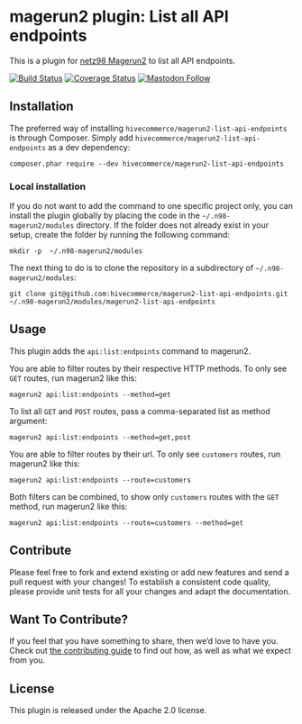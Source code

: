 # magerun2 plugin: List all API endpoints

This is a plugin for [netz98 Magerun2](https://github.com/netz98/n98-magerun2) to list all API endpoints.

[![Build Status](https://github.com/hivecommerce/magerun2-list-api-endpoints/workflows/ci/badge.svg?branch=main)](https://github.com/hivecommerce/magerun2-list-api-endpoints)
[![Coverage Status](https://coveralls.io/repos/github/hivecommerce/magerun2-list-api-endpoints/badge.svg?branch=main)](https://coveralls.io/github/hivecommerce/magerun2-list-api-endpoints?branch=main)
[![Mastodon Follow](https://img.shields.io/mastodon/follow/109408681246972700?domain=https://rheinneckar.social)](https://rheinneckar.social/@bitexpert)

## Installation

The preferred way of installing `hivecommerce/magerun2-list-api-endpoints` is through Composer.
Simply add `hivecommerce/magerun2-list-api-endpoints` as a dev dependency:

```
composer.phar require --dev hivecommerce/magerun2-list-api-endpoints
```

### Local installation

If you do not want to add the command to one specific project only, you can install the plugin globally by placing the
code in the `~/.n98-magerun2/modules` directory. If the folder does not already exist in your setup, create the folder
by running the following command:

```
mkdir -p  ~/.n98-magerun2/modules
```

The next thing to do is to clone the repository in a subdirectory of `~/.n98-magerun2/modules`:

```
git clone git@github.com:hivecommerce/magerun2-list-api-endpoints.git ~/.n98-magerun2/modules/magerun2-list-api-endpoints
```

## Usage

This plugin adds the `api:list:endpoints` command to magerun2.

You are able to filter routes by their respective HTTP methods. To only
see `GET` routes, run magerun2 like this:

```
magerun2 api:list:endpoints --method=get
```

To list all `GET` and `POST` routes, pass a comma-separated list as method argument:

```
magerun2 api:list:endpoints --method=get,post
```

You are able to filter routes by their url. To only see `customers` routes,
run magerun2 like this:

```
magerun2 api:list:endpoints --route=customers
```

Both filters can be combined, to show only `customers` routes with the `GET`
method, run magerun2 like this:

```
magerun2 api:list:endpoints --route=customers --method=get
```

## Contribute

Please feel free to fork and extend existing or add new features and send
a pull request with your changes! To establish a consistent code quality,
please provide unit tests for all your changes and adapt the documentation.

## Want To Contribute?

If you feel that you have something to share, then we’d love to have you.
Check out [the contributing guide](CONTRIBUTING.md) to find out how, as
well as what we expect from you.

## License

This plugin is released under the Apache 2.0 license.
